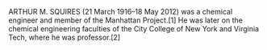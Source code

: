 ARTHUR M. SQUIRES (21 March 1916–18 May 2012) was a chemical engineer and member of the Manhattan Project.[1] He was later on the chemical engineering faculties of the City College of New York and Virginia Tech, where he was professor.[2]
